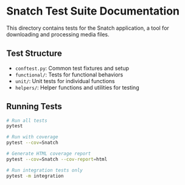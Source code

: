 # Snatch Test Suite Documentation

This directory contains tests for the Snatch application, a tool for downloading and processing media files.

## Test Structure

- `conftest.py`: Common test fixtures and setup
- `functional/`: Tests for functional behaviors
- `unit/`: Unit tests for individual functions
- `helpers/`: Helper functions and utilities for testing

## Running Tests

```bash
# Run all tests
pytest

# Run with coverage
pytest --cov=Snatch

# Generate HTML coverage report
pytest --cov=Snatch --cov-report=html

# Run integration tests only
pytest -m integration
```
